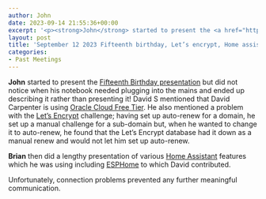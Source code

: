 ```yaml
---
author: John
date: 2023-09-14 21:55:36+00:00
excerpt: '<p><strong>John</strong> started to present the <a href="http://www.bradlug.co.uk/blog/2023/09/12/files/Fifteenth_Birthday.pdf" type="application/pdf" role="link">Fifteenth Birthday presentation</a> but did not notice when his notebook needed plugging into the mains and ended up describing it rather than presenting it! David S mentioned that David Carpenter is using <a href="https://www.oracle.com/uk/cloud/free/" type="text/html" role="link">Oracle Cloud Free Tier</a>. He also mentioned a problem with the <a href="https://letsencrypt.org/" type="text/html" role="link">Let’s Encrypt</a> challenge; having set up auto-renew for a domain, he set up a manual challenge for a sub-domain but, when he wanted to change it to auto-renew, he found that the Let’s Encrypt database had it down as a manual renew and would not let him set up auto-renew.</p>'
layout: post
title: 'September 12 2023 Fifteenth birthday, Let’s encrypt, Home assistant, ESPHome'
categories:
- Past Meetings
---
```


<p><strong>John</strong> started to present the <a href="http://www.bradlug.co.uk/blog/2023/09/12/files/Fifteenth_Birthday.pdf" type="application/pdf" role="link">Fifteenth Birthday presentation</a> but did not notice when his notebook needed plugging into the mains and ended up describing it rather than presenting it! David S mentioned that David Carpenter is using <a href="https://www.oracle.com/uk/cloud/free/" type="text/html" role="link">Oracle Cloud Free Tier</a>. He also mentioned a problem with the <a href="https://letsencrypt.org/" type="text/html" role="link">Let’s Encrypt</a> challenge; having set up auto-renew for a domain, he set up a manual challenge for a sub-domain but, when he wanted to change it to auto-renew, he found that the Let’s Encrypt database had it down as a manual renew and would not let him set up auto-renew.</p><p><strong>Brian</strong> then did a lengthy presentation of various <a href="https://www.home-assistant.io/" type="text/html" role="link">Home Assistant</a> features which he was using including <a href="https://esphome.io/" type="text/html" role="link">ESPHome</a> to which David contributed.</p><p>Unfortunately, connection problems prevented any further meaningful communication.</p>
